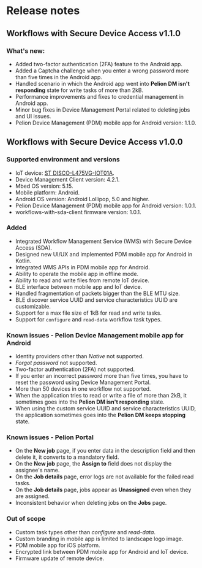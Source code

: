 # Release notes

## Workflows with Secure Device Access v1.1.0

### What's new:
- Added two-factor authentication (2FA) feature to the Android app.
- Added a Captcha challenge when you enter a wrong password more than five times in the Android app.
- Handled scenario in which the Android app went into **Pelion DM isn't responding** state for write tasks of more than 2kB.
- Performance improvements and fixes to credential management in Android app.
- Minor bug fixes in Device Management Portal related to deleting jobs and UI issues.
- Pelion Device Management (PDM) mobile app for Android version: 1.1.0.


## Workflows with Secure Device Access v1.0.0

### Supported environment and versions
- IoT device: [ST DISCO-L475VG-IOT01A](https://os.mbed.com/platforms/ST-Discovery-L475E-IOT01A/).
- Device Management Client version: 4.2.1.
- Mbed OS version: 5.15.
- Mobile platform: Android.
- Android OS version: Android Lollipop, 5.0 and higher.
- Pelion Device Management (PDM) mobile app for Android version: 1.0.1.
- workflows-with-sda-client firmware version: 1.0.1.

### Added
- Integrated Workflow Management Service (WMS) with Secure Device Access (SDA).
- Designed new UI/UX and implemented PDM mobile app for Android in Kotlin.
- Integrated WMS APIs in PDM mobile app for Android.
- Ability to operate the mobile app in offline mode.
- Ability to read and write files from remote IoT device.
- BLE interface between mobile app and IoT device.
- Handled fragmentation of packets bigger than the BLE MTU size.
- BLE discover service UUID and service characteristics UUID are customizable.
- Support for a max file size of 1kB for read and write tasks.
- Support for `configure` and `read-data` workflow task types.


### Known issues - Pelion Device Management mobile app for Android
- Identity providers other than *Native* not supported.
- *Forgot password* not supported.
- Two-factor authentication (2FA) not supported.
- If you enter an incorrect password more than five times, you have to reset the password using Device Management Portal.
- More than 50 devices in one workflow not supported.
- When the application tries to read or write a file of more than 2kB, it sometimes goes into the **Pelion DM isn't responding** state.
- When using the custom service UUID and service characteristics UUID, the application sometimes goes into the **Pelion DM keeps stopping** state.

### Known issues - Pelion Portal
- On the **New job** page, if you enter data in the description field and then delete it, it converts to a mandatory field.
- On the **New job** page, the **Assign to** field does not display the assignee's name.
- On the **Job details** page, error logs are not available for the failed read tasks.
- On the **Job details** page, jobs appear as **Unassigned** even when they are assigned.
- Inconsistent behavior when deleting jobs on the **Jobs** page.

### Out of scope
- Custom task types other than *configure* and *read-data*.
- Custom branding in mobile app is limited to landscape logo image.
- PDM mobile app for iOS platform.
- Encrypted link between PDM mobile app for Android and IoT device.
- Firmware update of remote device.
